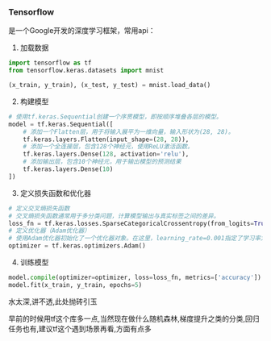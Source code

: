### Tensorflow

是一个Google开发的深度学习框架，常用api：

1. 加载数据

```python
import tensorflow as tf
from tensorflow.keras.datasets import mnist

(x_train, y_train), (x_test, y_test) = mnist.load_data()
```

2. 构建模型

```python
# 使用tf.keras.Sequential创建一个序贯模型，即按顺序堆叠各层的模型。
model = tf.keras.Sequential([
    # 添加一个Flatten层，用于将输入展平为一维向量，输入形状为(28, 28)。
    tf.keras.layers.Flatten(input_shape=(28, 28)),
    # 添加一个全连接层，包含128个神经元，使用ReLU激活函数。
    tf.keras.layers.Dense(128, activation='relu'),
    # 添加输出层，包含10个神经元，用于输出模型的预测结果
    tf.keras.layers.Dense(10)
])
```

3. 定义损失函数和优化器

```python
# 定义交叉熵损失函数
# 交叉熵损失函数通常用于多分类问题，计算模型输出与真实标签之间的差异。
loss_fn = tf.keras.losses.SparseCategoricalCrossentropy(from_logits=True)
# 定义优化器（Adam优化器）
# 使用Adam优化器初始化了一个优化器对象。在这里，learning_rate=0.001指定了学习率为0.001，
optimizer = tf.keras.optimizers.Adam()
```

4. 训练模型

```python
model.compile(optimizer=optimizer, loss=loss_fn, metrics=['accuracy'])
model.fit(x_train, y_train, epochs=5)
```

水太深,讲不透,此处抛砖引玉

早前的时候用tf这个库多一点,当然现在做什么随机森林,梯度提升之类的分类,回归任务也有,建议tf这个遇到场景再看,方面有点多
